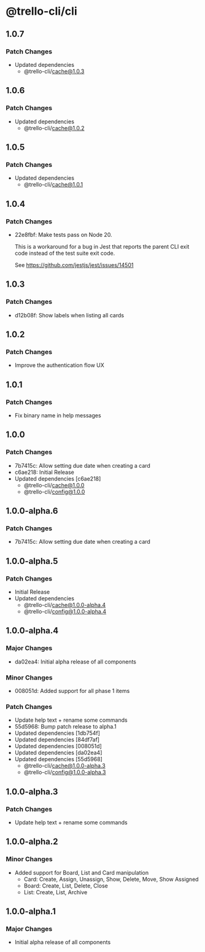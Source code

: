 # @trello-cli/cli

## 1.0.7

### Patch Changes

- Updated dependencies
  - @trello-cli/cache@1.0.3

## 1.0.6

### Patch Changes

- Updated dependencies
  - @trello-cli/cache@1.0.2

## 1.0.5

### Patch Changes

- Updated dependencies
  - @trello-cli/cache@1.0.1

## 1.0.4

### Patch Changes

- 22e8fbf: Make tests pass on Node 20.

  This is a workaround for a bug in Jest that reports the parent CLI exit code instead of the test suite exit code.

  See https://github.com/jestjs/jest/issues/14501

## 1.0.3

### Patch Changes

- d12b08f: Show labels when listing all cards

## 1.0.2

### Patch Changes

- Improve the authentication flow UX

## 1.0.1

### Patch Changes

- Fix binary name in help messages

## 1.0.0

### Patch Changes

- 7b7415c: Allow setting due date when creating a card
- c6ae218: Initial Release
- Updated dependencies [c6ae218]
  - @trello-cli/cache@1.0.0
  - @trello-cli/config@1.0.0

## 1.0.0-alpha.6

### Patch Changes

- 7b7415c: Allow setting due date when creating a card

## 1.0.0-alpha.5

### Patch Changes

- Initial Release
- Updated dependencies
  - @trello-cli/cache@1.0.0-alpha.4
  - @trello-cli/config@1.0.0-alpha.4

## 1.0.0-alpha.4

### Major Changes

- da02ea4: Initial alpha release of all components

### Minor Changes

- 008051d: Added support for all phase 1 items

### Patch Changes

- Update help text + rename some commands
- 55d5968: Bump patch release to alpha.1
- Updated dependencies [1db754f]
- Updated dependencies [84df7af]
- Updated dependencies [008051d]
- Updated dependencies [da02ea4]
- Updated dependencies [55d5968]
  - @trello-cli/cache@1.0.0-alpha.3
  - @trello-cli/config@1.0.0-alpha.3

## 1.0.0-alpha.3

### Patch Changes

- Update help text + rename some commands

## 1.0.0-alpha.2

### Minor Changes

- Added support for Board, List and Card manipulation
  - Card: Create, Assign, Unassign, Show, Delete, Move, Show Assigned
  - Board: Create, List, Delete, Close
  - List: Create, List, Archive

## 1.0.0-alpha.1

### Major Changes

- Initial alpha release of all components
